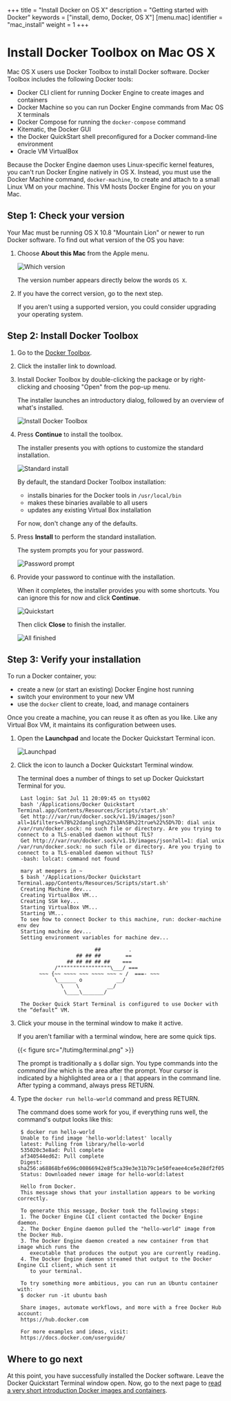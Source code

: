 +++
title = "Install Docker on OS X"
description = "Getting started with Docker"
keywords = ["install, demo, Docker, OS X"]
[menu.mac]
identifier = "mac_install"
weight = 1
+++

# Install Docker Toolbox on Mac OS X

Mac OS X users use Docker Toolbox to install Docker software. Docker Toolbox includes the following Docker tools:

* Docker CLI client for running Docker Engine to create images and containers
* Docker Machine so you can run Docker Engine commands from Mac OS X terminals
* Docker Compose for running the `docker-compose` command
* Kitematic, the Docker GUI
* the Docker QuickStart shell preconfigured for a Docker command-line environment
* Oracle VM VirtualBox

Because the Docker Engine daemon uses Linux-specific kernel features, you can't
run Docker Engine natively in OS X. Instead, you must use the Docker Machine
command,  `docker-machine`,  to create and attach to a small Linux VM on your
machine. This VM hosts Docker Engine for you on your Mac.

## Step 1: Check your version

Your Mac must be running OS X 10.8 "Mountain Lion" or newer to run Docker
software. To find out what version of the OS you have:

1. Choose **About this Mac** from the Apple menu.

    ![Which version](images/which_version.png)

    The version number appears directly below the words `OS X`.

2. If you have the correct version, go to the next step.

    If you aren't using a supported version, you could consider upgrading your
    operating system.


## Step 2: Install Docker Toolbox

1. Go to the <a href="https://www.docker.com/toolbox" targe="_blank">Docker Toolbox</a>.

2. Click the installer link to download.

3. Install Docker Toolbox by double-clicking the package or by right-clicking
and choosing "Open" from the pop-up menu.

    The installer launches an introductory dialog, followed by an overview of what's installed.

    ![Install Docker Toolbox](images/mac-welcome-page.png)

4. Press **Continue** to install the toolbox.

    The installer presents you with options to customize the standard
    installation.

    ![Standard install](images/mac-page-two.png)

    By default, the standard Docker Toolbox installation:

    * installs binaries for the Docker tools in `/usr/local/bin`
    * makes these binaries available to all users
    * updates any existing Virtual Box installation

    For now, don't change any of the defaults.

5. Press **Install** to perform the standard installation.

     The system prompts you for your password.

     ![Password prompt](images/mac-password-prompt.png)

6. Provide your password to continue with the installation.

     When it completes, the installer provides you with some shortcuts. You can ignore this for now and click **Continue**.

     ![Quickstart](images/mac-page-quickstart.png)

     Then click **Close** to finish the installer.

     ![All finished](images/mac-page-finished.png)


## Step 3: Verify your installation

To run a Docker container, you:

* create a new (or start an existing) Docker Engine host running
* switch your environment to your new VM
* use the `docker` client to create, load, and manage containers

Once you create a machine, you can reuse it as often as you like. Like any
Virtual Box VM, it maintains its configuration between uses.

1. Open the **Launchpad** and locate the Docker Quickstart Terminal icon.

    ![Launchpad](images/applications_folder.png)

2. Click the icon to launch a Docker Quickstart Terminal window.

    The terminal does a number of things to set up Docker Quickstart Terminal for you.

        Last login: Sat Jul 11 20:09:45 on ttys002
        bash '/Applications/Docker Quickstart Terminal.app/Contents/Resources/Scripts/start.sh'
        Get http:///var/run/docker.sock/v1.19/images/json?all=1&filters=%7B%22dangling%22%3A%5B%22true%22%5D%7D: dial unix /var/run/docker.sock: no such file or directory. Are you trying to connect to a TLS-enabled daemon without TLS?
        Get http:///var/run/docker.sock/v1.19/images/json?all=1: dial unix /var/run/docker.sock: no such file or directory. Are you trying to connect to a TLS-enabled daemon without TLS?
        -bash: lolcat: command not found

        mary at meepers in ~
        $ bash '/Applications/Docker Quickstart Terminal.app/Contents/Resources/Scripts/start.sh'
        Creating Machine dev...
        Creating VirtualBox VM...
        Creating SSH key...
        Starting VirtualBox VM...
        Starting VM...
        To see how to connect Docker to this machine, run: docker-machine env dev
        Starting machine dev...
        Setting environment variables for machine dev...

                                ##         .
                          ## ## ##        ==
                       ## ## ## ## ##    ===
                   /"""""""""""""""""\___/ ===
              ~~~ {~~ ~~~~ ~~~ ~~~~ ~~~ ~ /  ===- ~~~
                   \______ o           __/
                     \    \         __/
                      \____\_______/

        The Docker Quick Start Terminal is configured to use Docker with the “default” VM.

3.  Click your mouse in the terminal window to make it active.

    If you aren't familiar with a terminal window, here are some quick tips.

    {{< figure src="/tutimg/terminal.png" >}}

    The prompt is traditionally a `$` dollar sign. You type commands into the
    *command line* which is the area after the prompt. Your cursor is indicated
    by a highlighted area or a `|` that appears in the command line. After
    typing a command, always press RETURN.

4. Type the `docker run hello-world` command and press RETURN.

    The command does some work for you, if everything runs well, the command's
    output looks like this:

        $ docker run hello-world
        Unable to find image 'hello-world:latest' locally
        latest: Pulling from library/hello-world
        535020c3e8ad: Pull complete
        af340544ed62: Pull complete
        Digest: sha256:a68868bfe696c00866942e8f5ca39e3e31b79c1e50feaee4ce5e28df2f051d5c
        Status: Downloaded newer image for hello-world:latest

        Hello from Docker.
        This message shows that your installation appears to be working correctly.

        To generate this message, Docker took the following steps:
        1. The Docker Engine CLI client contacted the Docker Engine daemon.
        2. The Docker Engine daemon pulled the "hello-world" image from the Docker Hub.
        3. The Docker Engine daemon created a new container from that image which runs the
           executable that produces the output you are currently reading.
        4. The Docker Engine daemon streamed that output to the Docker Engine CLI client, which sent it
           to your terminal.

        To try something more ambitious, you can run an Ubuntu container with:
        $ docker run -it ubuntu bash

        Share images, automate workflows, and more with a free Docker Hub account:
        https://hub.docker.com

        For more examples and ideas, visit:
        https://docs.docker.com/userguide/


## Where to go next

At this point, you have successfully installed the Docker software. Leave the
Docker Quickstart Terminal window open. Now, go to the next page to [read a very
short introduction Docker images and containers](step_two.md).


&nbsp;
